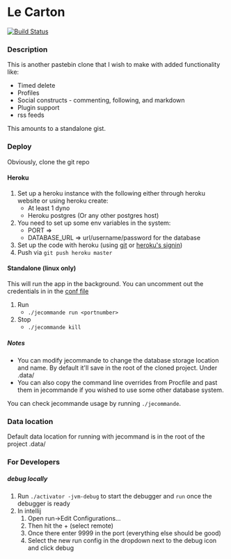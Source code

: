 Le Carton
=========

[![Build Status](https://travis-ci.org/maximx1/lecarton.svg?branch=master)](https://travis-ci.org/maximx1/lecarton)

### Description
This is another pastebin clone that I wish to make with added functionality like:

* Timed delete
* Profiles
* Social constructs - commenting, following, and markdown
* Plugin support
* rss feeds

This amounts to a standalone gist.

### Deploy
Obviously, clone the git repo 

#### Heroku
1. Set up a heroku instance with the following either through heroku website or using heroku create:
    * At least 1 dyno
    * Heroku postgres (Or any other postgres host)
2. You need to set up some env variables in the system:
    * PORT =>
    * DATABASE_URL => url/username/password for the database
3. Set up the code with heroku (using [git](http://stackoverflow.com/a/5129733/3183419) or [heroku's signin](https://devcenter.heroku.com/articles/git#creating-a-heroku-remote))
4. Push via `git push heroku master`

#### Standalone (linux only)
This will run the app in the background. You can uncomment out the credentials in in the [conf file](https://github.com/maximx1/lecarton/blob/master/conf/application.conf#L41-42)

1. Run
    * `./jecommande run <portnumber>`
2. Stop
    * `./jecommande kill`

##### Notes
* You can modify jecommande to change the database storage location and name. By default it'll save in the root of the cloned project. Under .data/
* You can also copy the command line overrides from Procfile and past them in jecommande if you wished to use some other database system.

You can check jecommande usage by running `./jecommande`.

### Data location
Default data location for running with jecommand is in the root of the project .data/

### For Developers
##### debug locally
1. Run `./activator -jvm-debug` to start the debugger and `run` once the debugger is ready
2. In intellij
    1. Open run->Edit Configurations...
    2. Then hit the + (select remote)
    3. Once there enter 9999 in the port (everything else should be good)
    4. Select the new run config in the dropdown next to the debug icon and click debug
